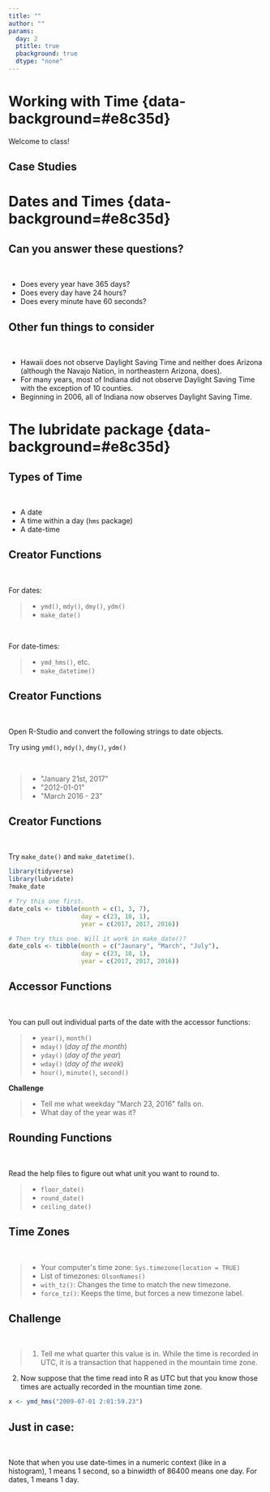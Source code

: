 ```yaml
---
title: ""
author: ""
params:
  day: 2
  ptitle: true
  pbackground: true
  dtype: "none"
---
```




# Working with Time {data-background=#e8c35d}

Welcome to class!

## Case Studies


<!---------
## The movie march

What do we like? dislike?

> - [Movie Performance over Time](http://www.nytimes.com/interactive/2008/02/23/movies/20080223_REVENUE_GRAPHIC.html?_r=0)
---------------->



<!--------------
# The truthful Art by Alberto Cairo {data-background=#e8c35d}

## Data Ethics

> We live in a world with a surfeit of information at our service. It is our choice whether we seek out data that reinforce our biases or choose to look at the world in a critical, rational manner, and allow reality to bend our preconceptions. In the long run, the truth will work better for us than our cherished fictions. [-Razib Khan, "The Abortion Stereotype,"](https://books.google.com/books?id=8dKKCwAAQBAJ&pg=PT153&lpg=PT153&dq=We+live+in+a+world+with+a+surfeit+of+information+at+our+service.+It+is+our+choice+whether+we+seek+out+data+that+reinforce+our+biases+or+choose+to+look+at+the+world+in+a+critical,+rational+manner,+and+allow+reality+to+bend+our+preconceptions.+In+the+long+run,+the+truth+will+work+better+for+us+than+our+cherished+fictions.&source=bl&ots=8S-rNM2MHH&sig=ACfU3U181wRraZCUG1660FODaAj6p0xHSA&hl=en&sa=X&ved=2ahUKEwjhz-iog9jgAhWKsp4KHdi-DBEQ6AEwAHoECAoQAQ#v=onepage&q=We%20live%20in%20a%20world%20with%20a%20surfeit%20of%20information%20at%20our%20service.%20It%20is%20our%20choice%20whether%20we%20seek%20out%20data%20that%20reinforce%20our%20biases%20or%20choose%20to%20look%20at%20the%20world%20in%20a%20critical%2C%20rational%20manner%2C%20and%20allow%20reality%20to%20bend%20our%20preconceptions.%20In%20the%20long%20run%2C%20the%20truth%20will%20work%20better%20for%20us%20than%20our%20cherished%20fictions.&f=false)


## Paul's Version

> For the time will come when people will not put up with sound doctrine. Instead, to suit their own desires, they will gather around them a great number of teachers to say what their itching ears want to hear. They will turn their ears away from the truth and turn aside to myths. [- Paul (2 Timothy 4:3-4 **NIV**)](https://www.biblegateway.com/passage/?search=2+Timothy+4%3A3-4&version=NIV)

## John A Widstoe's Version

> Intelligent people cannot long endure ... doubts.  It must be resolved ... We set about to remove doubt by gathering information and making tests concerning the subject in question... [- Evidences and Reconciliations, pg. 31](http://www.cumorah.com/etexts/evidencesreconciliations.txt)

## Scientific Discovery

## Defining the terms

1. conjecture
2. hypothesis
3. data/test
4. conclusions

## The process

These steps may open researchers' eyes to new paths to explore, so they don't constitute a process with a beginning and an end point but a loop. ...

* **Good answers lead to more good questions.**
* The scientific stance will never take us all the way to an absolute, immutable truth.
* What it may do-and it does it well-is to move us further to the right in the truth continuum.

## The Big Idea

Data always vary randomly because the object of our inquiries, nature itself, is also random. We can analyze and predict events in nature with an increasing amount of precision and accuracy, thanks to improvements in our techniques and instruments, **but a certain amount of random variation, which gives rise to uncertainty, is inevitable.**

## The suspects (Intro)

> * Always be suspicious of studies whose samples have not been randomly chosen
> * Not all scientific research is based on random sampling, but analyzing a random sample of the population will yield more accurate results than a cherry-picked or self-selected sample.

## The suspects (confounding)

> * Some researchers distinguish between two kinds of extraneous variables. Sometimes we can identify an extraneous variable and incorporate it into our model, in which case we'd be dealing with a **confounding variable**.
>    * I know that it may affect my results, so I consider it for my inquiry to minimize its impact.
>    * For example, we could control for population change and for variation in number of motor vehicles when analyzing deaths in traffic accidents.

## The suspects (lurking)

> * There's a second, more insidious kind of extraneous variable. Imagine that I don't know that my friends are indeed geeky. If I were unaware of this, I'd be dealing with a **lurking variable**.
>    * A lurking variable is an extraneous variable that we don't include in our analysis for the simple reason that its existence is unknown to us, or because we can't explain its connection to the phenomenon we're studying.

--------------->

# Dates and Times {data-background=#e8c35d}

## Can you answer these questions?

<br>

- Does every year have 365 days?
- Does every day have 24 hours?
- Does every minute have 60 seconds?

## Other fun things to consider

<br>

- Hawaii does not observe Daylight Saving Time and neither does Arizona (although the Navajo Nation, in northeastern Arizona, does). 
- For many years, most of Indiana did not observe Daylight Saving Time with the exception of 10 counties. 
- Beginning in 2006, all of Indiana now observes Daylight Saving Time. 

<!-------
## The challenge question

In 2005, we want to know how much electricity is being consumed at 4:00 pm on Monday April 4th in commercial buildings.  We are looking at suburbs of Louisville, Kentucky.  **What concerns do you have?**

> - [A little history on daylight saving time](https://www.msn.com/en-us/news/us/10-things-you-might-not-know-about-daylight-saving-time/ss-BBK4azQ#image=9)
---------->

# The lubridate package {data-background=#e8c35d}

## Types of Time

<br>

- A date
- A time within a day (`hms` package)
- A date-time

## Creator Functions

<br>

For dates:

> - `ymd()`, `mdy()`, `dmy()`, `ydm()`
> - `make_date()`

<br>

For date-times:

> - `ymd_hms()`, etc.
> - `make_datetime()`

## Creator Functions

<br>

Open R-Studio and convert the following strings to date objects.

Try using `ymd()`, `mdy()`, `dmy()`, `ydm()`

<br>

> - "January 21st, 2017"
> - "2012-01-01"
> - "March 2016 - 23"

## Creator Functions

<br>

Try `make_date()` and `make_datetime()`.


```r
library(tidyverse)
library(lubridate)
?make_date

# Try this one first.
date_cols <- tibble(month = c(1, 3, 7), 
                    day = c(23, 18, 1), 
                    year = c(2017, 2017, 2016))

# Then try this one. Will it work in make_date()?
date_cols <- tibble(month = c("Jaunary", "March", "July"), 
                    day = c(23, 18, 1), 
                    year = c(2017, 2017, 2016))
```


## Accessor Functions

<br>

You can pull out individual parts of the date with the accessor functions:

> - `year()`, `month()`
> - `mday()` (*day of the month*)
> - `yday()` (*day of the year*)
> - `wday()` (*day of the week*)
> - `hour()`, `minute()`, `second()`

**Challenge**

> - Tell me what weekday "March 23, 2016" falls on.
> - What day of the year was it?

## Rounding Functions

<br>

Read the help files to figure out what unit you want to round to.

> - `floor_date()`
> - `round_date()`
> - `ceiling_date()`

<!--------
## Challenge

**Tackle the Following**


```r
jan31 <- ymd("2013-01-31")
```

- Add one month to "January 31st".  
- Add 27 hours and 15 minutes to "January 31st, 2013 06:35:27" 
----------->


## Time Zones

<br>

> - Your computer's time zone: `Sys.timezone(location = TRUE)`
> - List of timezones: `OlsonNames()`
> - `with_tz()`: Changes the time to match the new timezone.
> - `force_tz()`: Keeps the time, but forces a new timezone label.

<!--------

```r
meeting <- ymd_hms("2020-11-01 09:00:00", tz = "Pacific/Auckland")
with_tz(meeting, "America/Chicago")
```

```
## [1] "2020-10-31 15:00:00 CDT"
```

```r
force_tz(meeting, "America/Chicago")
```

```
## [1] "2020-11-01 09:00:00 CST"
```
------------>

## Challenge

<br>

> 1. Tell me what quarter this value is in. While the time is recorded in UTC, it is a transaction that happened in the mountain time zone.

2. Now suppose that the time read into R as UTC but that you know those times are actually recorded in the mountian time zone.


```r
x <- ymd_hms("2009-07-01 2:01:59.23")
```

## Just in case:

<br>

Note that when you use date-times in a numeric context (like in a histogram), 1 means 1 second, so a binwidth of 86400 means one day. For dates, 1 means 1 day.

<!-------------
# How to Visualize Time

## Time Visualization examples

[Plotly Blog](https://plotlyblog.tumblr.com/post/117105992082/time-series-graphs-eleven-stunning-ways-you-can)

## The March Visualization

In his iconic flow map of Napoleon's catastrophic 1812 invasion of Russia, Charles Joseph Minard blends and bends temporal and spatial representations. The path and number of outward-bound soldiers is represented by an initially thick tan ribbon while the dwindling numbers of retreating survivors are represented by a narrowing black band. In this visualization, the time it took to march into Russia is not clear. The only time stamps shown are for the return trip and progressing from right to left. In a sense, time is "bent" to advance the impact of the visual narrative.

> - [The Image](http://uxmag.com/sites/default/files/uploads/whitney-its-about-time/Minard.png)
> - [In English](https://en.wikipedia.org/wiki/Charles_Joseph_Minard#/media/File:Minard_Update.png)

## The Walmart March Visualization

> - [Small multiples and time](http://excelcharts.com/wp-content/uploads/2012/06/walmart-growth-micromaps1.png)
> - [Without spatial](http://excelcharts.com/wp-content/uploads/2012/06/walmart-reorderable-matrix.png)

## The wind march

> - [Current Wind](http://hint.fm/wind/)

------------------>
